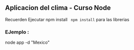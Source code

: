 ## Aplicacion del clima - Curso Node


Recuerden  Ejecutar
 npm install 
``` npm install```
 para las librerias



### EJemplo :
node app -d "Mexico"